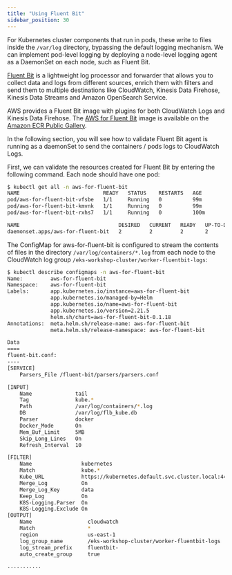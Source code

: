 ```yaml
---
title: "Using Fluent Bit"
sidebar_position: 30
---
```


For Kubernetes cluster components that run in pods, these write to files inside the `/var/log` directory, bypassing the default logging mechanism. We can implement pod-level logging by deploying a node-level logging agent as a DaemonSet on each node, such as Fluent Bit. 

[Fluent Bit](https://fluentbit.io/) is a lightweight log processor and forwarder that allows you to collect data and logs from different sources, enrich them with filters and send them to multiple destinations like CloudWatch, Kinesis Data Firehose, Kinesis Data Streams and Amazon OpenSearch Service.

AWS provides a Fluent Bit image with plugins for both CloudWatch Logs and Kinesis Data Firehose. The [AWS for Fluent Bit](https://github.com/aws/aws-for-fluent-bit) image is available on the [Amazon ECR Public Gallery](https://gallery.ecr.aws/aws-observability/aws-for-fluent-bit). 

In the following section, you will see how to validate Fluent Bit agent is running as a daemonSet to send the containers / pods logs to CloudWatch Logs.

First, we can validate the resources created for Fluent Bit by entering the following command. Each node should have one pod:

  ```bash
  $ kubectl get all -n aws-for-fluent-bit
  NAME                           READY   STATUS    RESTARTS   AGE
  pod/aws-for-fluent-bit-vfsbe   1/1     Running   0          99m
  pod/aws-for-fluent-bit-kmvnk   1/1     Running   0          99m
  pod/aws-for-fluent-bit-rxhs7   1/1     Running   0          100m

  NAME                                DESIRED   CURRENT   READY   UP-TO-DATE   AVAILABLE   NODE SELECTOR   AGE
  daemonset.apps/aws-for-fluent-bit   2         2         2       2            2           <none>          104m
  ```

The ConfigMap for aws-for-fluent-bit is configured to stream the contents of files in the directory `/var/log/containers/*.log` from each node to the CloudWatch log group `/eks-workshop-cluster/worker-fluentbit-logs`:

  ```bash
  $ kubectl describe configmaps -n aws-for-fluent-bit
  Name:         aws-for-fluent-bit
  Namespace:    aws-for-fluent-bit
  Labels:       app.kubernetes.io/instance=aws-for-fluent-bit
                app.kubernetes.io/managed-by=Helm
                app.kubernetes.io/name=aws-for-fluent-bit
                app.kubernetes.io/version=2.21.5
                helm.sh/chart=aws-for-fluent-bit-0.1.18
  Annotations:  meta.helm.sh/release-name: aws-for-fluent-bit
                meta.helm.sh/release-namespace: aws-for-fluent-bit

  Data
  ====
  fluent-bit.conf:
  ----
  [SERVICE]
      Parsers_File /fluent-bit/parsers/parsers.conf

  [INPUT]
      Name              tail
      Tag               kube.*
      Path              /var/log/containers/*.log
      DB                /var/log/flb_kube.db
      Parser            docker
      Docker_Mode       On
      Mem_Buf_Limit     5MB
      Skip_Long_Lines   On
      Refresh_Interval  10

  [FILTER]
      Name                kubernetes
      Match               kube.*
      Kube_URL            https://kubernetes.default.svc.cluster.local:443
      Merge_Log           On
      Merge_Log_Key       data
      Keep_Log            On
      K8S-Logging.Parser  On
      K8S-Logging.Exclude On
  [OUTPUT]
      Name                  cloudwatch
      Match                 *
      region                us-east-1
      log_group_name        /eks-workshop-cluster/worker-fluentbit-logs
      log_stream_prefix     fluentbit-
      auto_create_group     true

  ...........    

  ```
